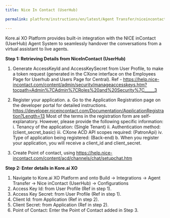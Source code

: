 ```yaml
---
title: Nice In Contact (UserHub)

permalink: platform/instructions/en/latest/Agent Transfer/niceincontactuserhub

---
```

Kore.ai XO Platform provides built-in integration with the NICE inContact (UserHub) Agent System to seamlessly handover the conversations from a virtual assistant to live agents.

<base target="_blank">
<container>

**Step 1: Retrieving Details from NiceInContact (UserHub)**

1. Generate AccessKeyId and AccessKeySecret from User Profile, to make a token request (generated in the CXone interface on the Employees Page for Userhub and Users Page for Central). Ref - https://help.nice-incontact.com/content/admin/security/manageaccesskeys.htm?tocpath=Admin%7CAdmin%7CRoles%20and%20Security%7C_____3 
  
2. Register your application.
   a.  Go to the Application Registration page on the developer portal for detailed instructions.
      https://developer.niceincontact.com/Documentation/ApplicationRegistration?Length=13 
      Most of the terms in the registration form are self-explanatory. However, please provide the following specific information:
       i.   Tenancy of the application: (Single Tenant)
       ii.  Authentication method: (client_secret_basic)
       iii. CXone ACD API scopes required: (PatronApi)
       iv.  Type of application being registered: (Back-end)
   b.  When you register your application, you will receive a client_id and client_secret.


3. Create Point of contact, using https://help.nice-incontact.com/content/acd/channels/chat/setupchat.htm  
  
</container>

<container>
 
**Step 2: Enter details in Kore.ai XO**
  
1. Navigate to Kore.ai XO Platform and onto Build → Integrations → Agent Transfer → Nice inContact (UserHub) → Configurations
2. Access Key Id: from User Profile (Ref in step 1).
3. Access Key Secret: from User Profile (Ref in step 1).
4. Client Id: from Application (Ref in step 2).
5. Client Secret: from Application (Ref in step 2).
6. Point of Contact: Enter the Point of Contact added in Step 3.

</container>

